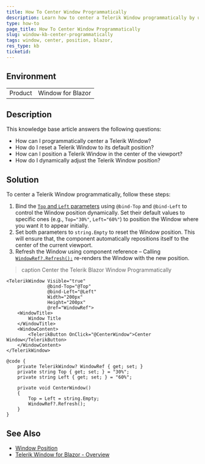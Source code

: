 ```yaml
---
title: How To Center Window Programmatically
description: Learn how to center a Telerik Window programmatically by using the Top and Left parameters.
type: how-to
page_title: How To Center Window Programmatically
slug: window-kb-center-programmatically
tags: window, center, position, blazor,
res_type: kb
ticketid:
---
```


## Environment
<table>
	<tbody>
		<tr>
			<td>Product</td>
			<td>Window for Blazor</td>
		</tr>
	</tbody>
</table>

## Description

This knowledge base article answers the following questions:

* How can I programmatically center a Telerik Window?
* How do I reset a Telerik Window to its default position?
* How can I position a Telerik Window in the center of the viewport?
* How do I dynamically adjust the Telerik Window position?

## Solution

To center a Telerik Window programmatically, follow these steps:

1. Bind the [`Top` and `Left` parameters](slug:components/window/position#top-and-left) using `@bind-Top` and `@bind-Left` to control the Window position dynamically. Set their default values to specific ones (e.g., `Top="30%"`, `Left="60%"`) to position the Window where you want it to appear initially.
2. Set both parameters to `string.Empty` to reset the Window position. This will ensure that, the component automatically repositions itself to the center of the current viewport.
3. Refresh the Window using component reference – Calling [`WindowRef?.Refresh();`](slug:window-overview#window-reference-and-methods) re-renders the Window with the new position.

>caption Center the Telerik Blazor Window Programmatically

````RAZOR
<TelerikWindow Visible="true"
               @bind-Top="@Top"
               @bind-Left="@Left"
               Width="200px"
               Height="200px"
               @ref="WindowRef">
    <WindowTitle>
        Window Title
    </WindowTitle>
    <WindowContent>
        <TelerikButton OnClick="@CenterWindow">Center Window</TelerikButton>
    </WindowContent>
</TelerikWindow>

@code {
    private TelerikWindow? WindowRef { get; set; }
    private string Top { get; set; } = "30%";
    private string Left { get; set; } = "60%";

    private void CenterWindow()
    {
        Top = Left = string.Empty;
        WindowRef?.Refresh();
    }
}
````

## See Also
- [Window Position](slug:components/window/position)
- [Telerik Window for Blazor - Overview](slug:window-overview)